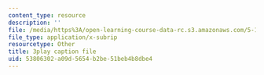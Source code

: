 ```yaml
---
content_type: resource
description: ''
file: /media/https%3A/open-learning-course-data-rc.s3.amazonaws.com/5-111sc-principles-of-chemical-science-fall-2014/53806302a09d5654b2be51beb4b8dbe4_YkYeYhXUeEE.vtt
file_type: application/x-subrip
resourcetype: Other
title: 3play caption file
uid: 53806302-a09d-5654-b2be-51beb4b8dbe4
---
```

